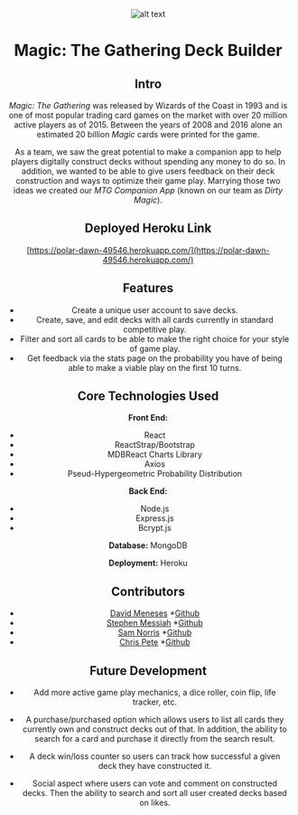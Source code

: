 <div style="text-align:center" markdown="1">

![alt text](https://media-dominaria.cursecdn.com/attachments/71/706/635032489510962981.png "Magic the Gathering Deck Builder")

# Magic: The Gathering Deck Builder

## Intro

_Magic: The Gathering_ was released by Wizards of the Coast in 1993 and is one of most popular trading card games on the market with over 20 million active players as of 2015. Between the years of 2008 and 2016 alone an estimated 20 billion _Magic_ cards were printed for the game.

As a team, we saw the great potential to make a companion app to help players digitally construct decks without spending any money to do so. In addition, we wanted to be able to give users feedback on their deck construction and ways to optimize their game play. Marrying those two ideas we created our _MTG Companion App_ (known on our team as _Dirty Magic_).

## Deployed Heroku Link

[https://polar-dawn-49546.herokuapp.com/](https://polar-dawn-49546.herokuapp.com/)

## Features

- Create a unique user account to save decks.
- Create, save, and edit decks with all cards currently in standard competitive play.
- Filter and sort all cards to be able to make the right choice for your style of game play.
- Get feedback via the stats page on the probability you have of being able to make a viable play on the first 10 turns.

## Core Technologies Used

**Front End:**

- React
- ReactStrap/Bootstrap
- MDBReact Charts Library
- Axios
- Pseud-Hypergeometric Probability Distribution

**Back End:**

- Node.js
- Express.js
- Bcrypt.js

**Database:** MongoDB

**Deployment:** Heroku

## Contributors

- [David Meneses](https://www.linkedin.com/in/david-meneses-55936b93/) \*[Github](https://github.com/davemeneses)
- [Stephen Messiah](https://www.linkedin.com/in/stephen-messiah-1859b0b/) \*[Github](https://github.com/smessiah777)
- [Sam Norris](https://www.linkedin.com/in/sam-norris-a548a3164/) \*[Github](https://github.com/SNORRISS)
- [Chris Pete](https://www.linkedin.com/in/christopher-pete-29a1a164/) \*[Github](https://github.com/neagtivefriction)

## Future Development

- Add more active game play mechanics, a dice roller, coin flip, life tracker, etc.

- A purchase/purchased option which allows users to list all cards they currently own and construct decks out of that. In addition, the ability to search for a card and purchase it directly from the search result.

- A deck win/loss counter so users can track how successful a given deck they have constructed it.

- Social aspect where users can vote and comment on constructed decks. Then the ability to search and sort all user created decks based on likes.

  </div>
